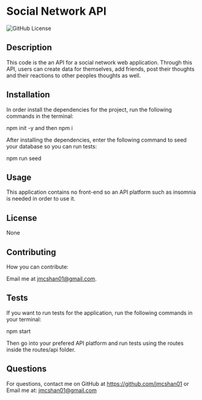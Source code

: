 # Social Network API
![GitHub License](https://img.shields.io/badge/License-None-blue.svg)

## Description

This code is the an API for a social network web application. Through this API, users can create data for themselves, add friends, post their thoughts and their reactions to other peoples thoughts as well.

## Installation

In order install the dependencies for the project, run the following commands in the terminal:

npm init -y and then npm i

After installing the dependencies, enter the following command to seed your database so you can run tests:

npm run seed

## Usage

This application contains no front-end so an API platform such as insomnia is needed in order to use it.

## License 

None

## Contributing

How you can contribute:

Email me at jmcshan01@gmail.com.

## Tests

If you want to run tests for the application, run the following commands in your terminal:

npm start

Then go into your prefered API platform and run tests using the routes inside the routes/api folder.

## Questions

For questions, contact me on GitHub at https://github.com/jmcshan01 or Email me at: jmcshan01@gmail.com